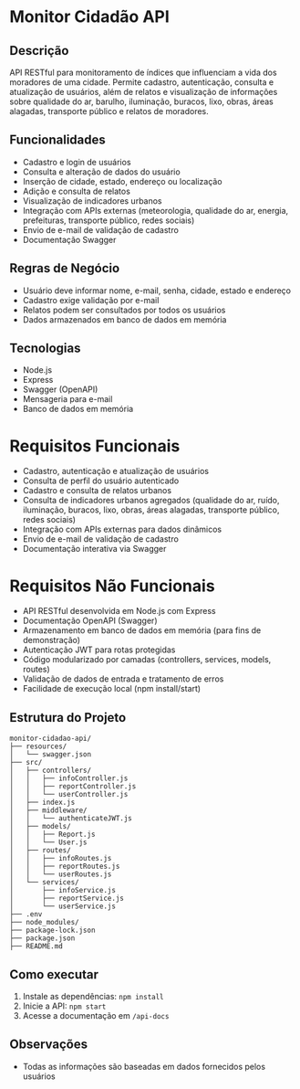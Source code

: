 
# Monitor Cidadão API

## Descrição
API RESTful para monitoramento de índices que influenciam a vida dos moradores de uma cidade. Permite cadastro, autenticação, consulta e atualização de usuários, além de relatos e visualização de informações sobre qualidade do ar, barulho, iluminação, buracos, lixo, obras, áreas alagadas, transporte público e relatos de moradores.

## Funcionalidades
- Cadastro e login de usuários
- Consulta e alteração de dados do usuário
- Inserção de cidade, estado, endereço ou localização
- Adição e consulta de relatos
- Visualização de indicadores urbanos
- Integração com APIs externas (meteorologia, qualidade do ar, energia, prefeituras, transporte público, redes sociais)
- Envio de e-mail de validação de cadastro
- Documentação Swagger

## Regras de Negócio
- Usuário deve informar nome, e-mail, senha, cidade, estado e endereço
- Cadastro exige validação por e-mail
- Relatos podem ser consultados por todos os usuários
- Dados armazenados em banco de dados em memória

## Tecnologias
- Node.js
- Express
- Swagger (OpenAPI)
- Mensageria para e-mail
- Banco de dados em memória

# Requisitos Funcionais

- Cadastro, autenticação e atualização de usuários
- Consulta de perfil do usuário autenticado
- Cadastro e consulta de relatos urbanos
- Consulta de indicadores urbanos agregados (qualidade do ar, ruído, iluminação, buracos, lixo, obras, áreas alagadas, transporte público, redes sociais)
- Integração com APIs externas para dados dinâmicos
- Envio de e-mail de validação de cadastro
- Documentação interativa via Swagger

# Requisitos Não Funcionais

- API RESTful desenvolvida em Node.js com Express
- Documentação OpenAPI (Swagger)
- Armazenamento em banco de dados em memória (para fins de demonstração)
- Autenticação JWT para rotas protegidas
- Código modularizado por camadas (controllers, services, models, routes)
- Validação de dados de entrada e tratamento de erros
- Facilidade de execução local (npm install/start)

## Estrutura do Projeto

```
monitor-cidadao-api/
├── resources/
│   └── swagger.json
├── src/
│   ├── controllers/
│   │   ├── infoController.js
│   │   ├── reportController.js
│   │   └── userController.js
│   ├── index.js
│   ├── middleware/
│   │   └── authenticateJWT.js
│   ├── models/
│   │   ├── Report.js
│   │   └── User.js
│   ├── routes/
│   │   ├── infoRoutes.js
│   │   ├── reportRoutes.js
│   │   └── userRoutes.js
│   └── services/
│       ├── infoService.js
│       ├── reportService.js
│       └── userService.js
├── .env
├── node_modules/
├── package-lock.json
├── package.json
├── README.md
```

## Como executar
1. Instale as dependências: `npm install`
2. Inicie a API: `npm start`
3. Acesse a documentação em `/api-docs`

## Observações
- Todas as informações são baseadas em dados fornecidos pelos usuários